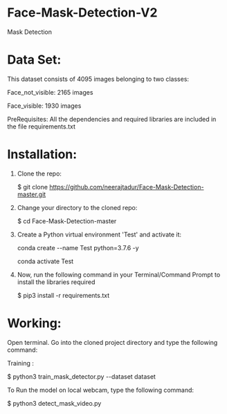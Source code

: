 # Face-Mask-Detection-V2
 Mask Detection
 
 # Data Set: 
  This dataset consists of 4095 images belonging to two classes:

  Face_not_visible: 2165 images
  
  Face_visible: 1930 images

PreRequisites:
   All the dependencies and required libraries are included in the file requirements.txt

# Installation:

1. Clone the repo:

   $ git clone https://github.com/neerajtadur/Face-Mask-Detection-master.git

2. Change your directory to the cloned repo:

   $ cd Face-Mask-Detection-master

3. Create a Python virtual environment 'Test' and activate it:

   conda create --name Test python=3.7.6 -y

   conda activate Test

4. Now, run the following command in your Terminal/Command Prompt to install the libraries required

   $ pip3 install -r requirements.txt


# Working:

Open terminal. Go into the cloned project directory and type the following command:

Training :

   $ python3 train_mask_detector.py --dataset dataset

To Run the model on local webcam, type the following command:

   $ python3 detect_mask_video.py 




